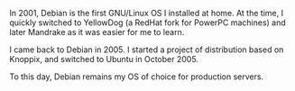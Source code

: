 In 2001, Debian is the first GNU/Linux OS I installed at home. At the time, I quickly switched to YellowDog (a RedHat fork for PowerPC machines) and later Mandrake as it was easier for me to learn.

I came back to Debian in 2005. I started a project of distribution based on Knoppix, and switched to Ubuntu in October 2005.

To this day, Debian remains my OS of choice for production servers.
